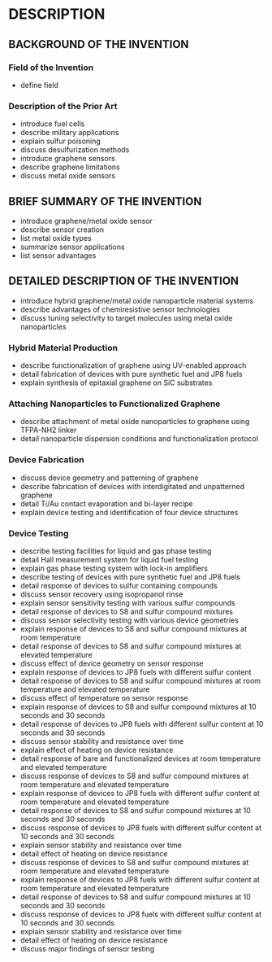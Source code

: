 # DESCRIPTION

## BACKGROUND OF THE INVENTION

### Field of the Invention

- define field

### Description of the Prior Art

- introduce fuel cells
- describe military applications
- explain sulfur poisoning
- discuss desulfurization methods
- introduce graphene sensors
- describe graphene limitations
- discuss metal oxide sensors

## BRIEF SUMMARY OF THE INVENTION

- introduce graphene/metal oxide sensor
- describe sensor creation
- list metal oxide types
- summarize sensor applications
- list sensor advantages

## DETAILED DESCRIPTION OF THE INVENTION

- introduce hybrid graphene/metal oxide nanoparticle material systems
- describe advantages of chemiresistive sensor technologies
- discuss tuning selectivity to target molecules using metal oxide nanoparticles

### Hybrid Material Production

- describe functionalization of graphene using UV-enabled approach
- detail fabrication of devices with pure synthetic fuel and JP8 fuels
- explain synthesis of epitaxial graphene on SiC substrates

### Attaching Nanoparticles to Functionalized Graphene

- describe attachment of metal oxide nanoparticles to graphene using TFPA-NH2 linker
- detail nanoparticle dispersion conditions and functionalization protocol

### Device Fabrication

- discuss device geometry and patterning of graphene
- describe fabrication of devices with interdigitated and unpatterned graphene
- detail Ti/Au contact evaporation and bi-layer recipe
- explain device testing and identification of four device structures

### Device Testing

- describe testing facilities for liquid and gas phase testing
- detail Hall measurement system for liquid fuel testing
- explain gas phase testing system with lock-in amplifiers
- describe testing of devices with pure synthetic fuel and JP8 fuels
- detail response of devices to sulfur containing compounds
- discuss sensor recovery using isopropanol rinse
- explain sensor sensitivity testing with various sulfur compounds
- detail response of devices to S8 and sulfur compound mixtures
- discuss sensor selectivity testing with various device geometries
- explain response of devices to S8 and sulfur compound mixtures at room temperature
- detail response of devices to S8 and sulfur compound mixtures at elevated temperature
- discuss effect of device geometry on sensor response
- explain response of devices to JP8 fuels with different sulfur content
- detail response of devices to S8 and sulfur compound mixtures at room temperature and elevated temperature
- discuss effect of temperature on sensor response
- explain response of devices to S8 and sulfur compound mixtures at 10 seconds and 30 seconds
- detail response of devices to JP8 fuels with different sulfur content at 10 seconds and 30 seconds
- discuss sensor stability and resistance over time
- explain effect of heating on device resistance
- detail response of bare and functionalized devices at room temperature and elevated temperature
- discuss response of devices to S8 and sulfur compound mixtures at room temperature and elevated temperature
- explain response of devices to JP8 fuels with different sulfur content at room temperature and elevated temperature
- detail response of devices to S8 and sulfur compound mixtures at 10 seconds and 30 seconds
- discuss response of devices to JP8 fuels with different sulfur content at 10 seconds and 30 seconds
- explain sensor stability and resistance over time
- detail effect of heating on device resistance
- discuss response of devices to S8 and sulfur compound mixtures at room temperature and elevated temperature
- explain response of devices to JP8 fuels with different sulfur content at room temperature and elevated temperature
- detail response of devices to S8 and sulfur compound mixtures at 10 seconds and 30 seconds
- discuss response of devices to JP8 fuels with different sulfur content at 10 seconds and 30 seconds
- explain sensor stability and resistance over time
- detail effect of heating on device resistance
- discuss major findings of sensor testing

